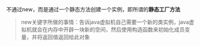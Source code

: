 不通过new，而是通过一个静态方法创建一个实例，即所谓的**静态工厂方法**
>new关键字所做的事情：告诉java虚拟机自己需要一个新的类实例，java虚拟机就会在内存中开辟一块新的空间，然后使用构造函数来初始化成员变量，并将返回值返回给此对象